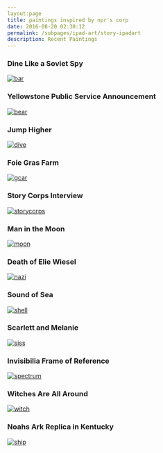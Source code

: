 ```yaml
---
layout:page
title: paintings inspired by npr's corp
date: 2016-08-20 02:30:12
permalink: /subpages/ipad-art/story-ipadart
description: Recent Paintings
---
```


### Dine Like a Soviet Spy
[ ![bar](/assets/img/ipad-art/mv-bar.png) ](http://musewak.blogspot.com/2016/07/dine-like-soviet-spy.html)

### Yellowstone Public Service Announcement
[ ![bear](/assets/img/ipad-art/mv-bear.png) ](http://musewak.blogspot.com/2016/07/yellowstone-public-service-announcement.html)

### Jump Higher
[ ![dive](/assets/img/ipad-art/mv-dive.png) ](http://musewak.blogspot.com/2016/08/jump-higher.html)

### Foie Gras Farm
[ ![gcar](/assets/img/ipad-art/mv-gcar.png) ](http://musewak.blogspot.com/2016/08/foie-gras-farm.html)

### Story Corps Interview
[ ![storycorps](/asseets/img/ipad-art/mv-siss.png) ](http://musewak.blogspot.com/2016/07/storycorps-interview.html)

### Man in the Moon
[ ![moon](/assets/img/ipad-art/mv-moon.png) ](http://musewak.blogspot.com/2016/07/storycorps-shoemaker.html)

### Death of Elie Wiesel
[ ![nazi](/assets/img/ipad-art/mv-nazi.png) ](http://musewak.blogspot.com/2016/07/death-of-elie-wiesel.html)

### Sound of Sea
[ ![shell](/assets/img/ipad-art/mv-shell.png) ](http://musewak.blogspot.com/2016/07/sound-of-sea.html)

### Scarlett and Melanie
[ ![siss](/assets/img/ipad-art/mv-girl.png) ](http://musewak.blogspot.com/2016/07/scarlett-and-melanie.html)

### Invisibilia Frame of Reference
[ ![spectrum](/assets/img/ipad-art/mv-spectrum.png) ](http://musewak.blogspot.com/2016/07/invisibilia-frame-of-reference.html)

### Witches Are All Around
[ ![witch](/assets/img/ipad-art/mv-witch.png) ](http://musewak.blogspot.com/2016/08/witches-are-all-around.html)

### Noahs Ark Replica in Kentucky
[ ![ship](/assets/img/ipad-art/mv-ship.png) ](http://musewak.blogspot.com/2016/07/noahs-ark-replica-in-kentucky.html)

